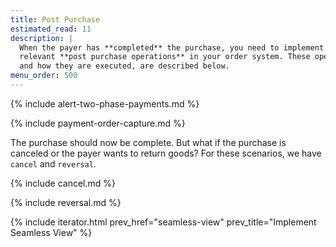 ```yaml
---
title: Post Purchase
estimated_read: 11
description: |
  When the payer has **completed** the purchase, you need to implement the
  relevant **post purchase operations** in your order system. These operations,
  and how they are executed, are described below.
menu_order: 500
---
```


{% include alert-two-phase-payments.md %}

{% include payment-order-capture.md %}

The purchase should now be complete. But what if the purchase is canceled or
the payer wants to return goods? For these scenarios, we have `cancel` and
`reversal`.

{% include cancel.md %}

{% include reversal.md %}

{% include iterator.html prev_href="seamless-view"
                         prev_title="Implement Seamless View" %}

